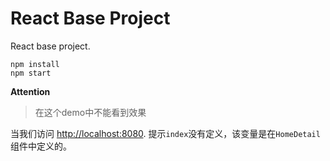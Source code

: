 React Base Project
==================

React base project.

```
npm install
npm start
```
**Attention**
> 在这个demo中不能看到效果

当我们访问 <http://localhost:8080>.
提示`index`没有定义，该变量是在`HomeDetail`组件中定义的。
